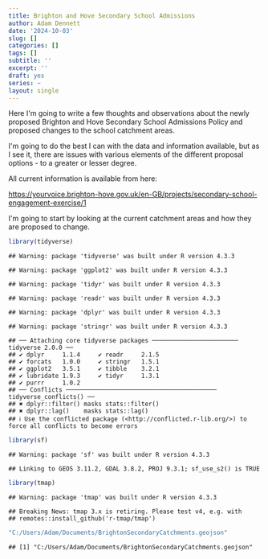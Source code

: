 ```yaml
---
title: Brighton and Hove Secondary School Admissions
author: Adam Dennett
date: '2024-10-03'
slug: []
categories: []
tags: []
subtitle: ''
excerpt: ''
draft: yes
series: ~
layout: single
---
```


Here I'm going to write a few thoughts and observations about the newly proposed Brighton and Hove Secondary School Admissions Policy and proposed changes to the school catchment areas.

I'm going to do the best I can with the data and information available, but as I see it, there are issues with various elements of the different proposal options - to a greater or lesser degree.

All current information is available from here:

<https://yourvoice.brighton-hove.gov.uk/en-GB/projects/secondary-school-engagement-exercise/1>

I'm going to start by looking at the current catchment areas and how they are proposed to change.


``` r
library(tidyverse)
```

```
## Warning: package 'tidyverse' was built under R version 4.3.3
```

```
## Warning: package 'ggplot2' was built under R version 4.3.3
```

```
## Warning: package 'tidyr' was built under R version 4.3.3
```

```
## Warning: package 'readr' was built under R version 4.3.3
```

```
## Warning: package 'dplyr' was built under R version 4.3.3
```

```
## Warning: package 'stringr' was built under R version 4.3.3
```

```
## ── Attaching core tidyverse packages ──────────────────────── tidyverse 2.0.0 ──
## ✔ dplyr     1.1.4     ✔ readr     2.1.5
## ✔ forcats   1.0.0     ✔ stringr   1.5.1
## ✔ ggplot2   3.5.1     ✔ tibble    3.2.1
## ✔ lubridate 1.9.3     ✔ tidyr     1.3.1
## ✔ purrr     1.0.2     
## ── Conflicts ────────────────────────────────────────── tidyverse_conflicts() ──
## ✖ dplyr::filter() masks stats::filter()
## ✖ dplyr::lag()    masks stats::lag()
## ℹ Use the conflicted package (<http://conflicted.r-lib.org/>) to force all conflicts to become errors
```

``` r
library(sf)
```

```
## Warning: package 'sf' was built under R version 4.3.3
```

```
## Linking to GEOS 3.11.2, GDAL 3.8.2, PROJ 9.3.1; sf_use_s2() is TRUE
```

``` r
library(tmap)
```

```
## Warning: package 'tmap' was built under R version 4.3.3
```

```
## Breaking News: tmap 3.x is retiring. Please test v4, e.g. with
## remotes::install_github('r-tmap/tmap')
```

``` r
"C:/Users/Adam/Documents/BrightonSecondaryCatchments.geojson"
```

```
## [1] "C:/Users/Adam/Documents/BrightonSecondaryCatchments.geojson"
```

